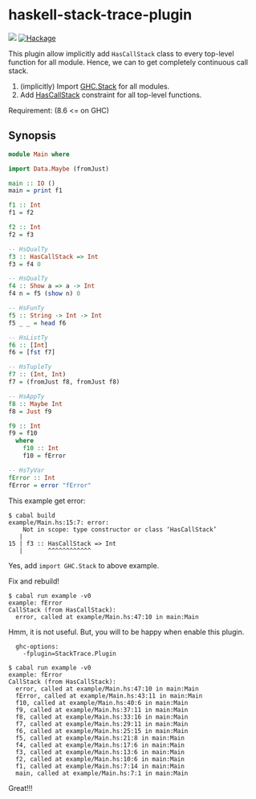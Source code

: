 # haskell-stack-trace-plugin

![](https://github.com/waddlaw/haskell-stack-trace-plugin/workflows/cabal/badge.svg)
[![Hackage](https://img.shields.io/hackage/v/haskell-stack-trace-plugin.svg)](https://hackage.haskell.org/package/haskell-stack-trace-plugin)

This plugin allow implicitly add `HasCallStack` class to every top-level function for all module. Hence, we can  to get completely continuous call stack.

1. (implicitly) Import [GHC.Stack](https://hackage.haskell.org/package/base-4.12.0.0/docs/GHC-Stack.html) for all modules.
2. Add [HasCallStack](https://hackage.haskell.org/package/base-4.12.0.0/docs/GHC-Stack.html#t:HasCallStack) constraint for all top-level functions.

Requirement: (8.6 <= on GHC)

## Synopsis

```haskell
module Main where

import Data.Maybe (fromJust)

main :: IO ()
main = print f1

f1 :: Int
f1 = f2

f2 :: Int
f2 = f3

-- HsQualTy
f3 :: HasCallStack => Int
f3 = f4 0

-- HsQualTy
f4 :: Show a => a -> Int
f4 n = f5 (show n) 0

-- HsFunTy
f5 :: String -> Int -> Int
f5 _ _ = head f6

-- HsListTy
f6 :: [Int]
f6 = [fst f7]

-- HsTupleTy
f7 :: (Int, Int)
f7 = (fromJust f8, fromJust f8)

-- HsAppTy
f8 :: Maybe Int
f8 = Just f9

f9 :: Int
f9 = f10
  where
    f10 :: Int
    f10 = fError

-- HsTyVar
fError :: Int
fError = error "fError"
```

This example get error:

```shell
$ cabal build
example/Main.hs:15:7: error:
    Not in scope: type constructor or class ‘HasCallStack’
   |
15 | f3 :: HasCallStack => Int
   |       ^^^^^^^^^^^^
```

Yes, add `import GHC.Stack` to above example.

Fix and rebuild!

```shell
$ cabal run example -v0
example: fError
CallStack (from HasCallStack):
  error, called at example/Main.hs:47:10 in main:Main
```

Hmm, it is not useful. But, you will to be happy when enable this plugin.

```cabal
  ghc-options:
    -fplugin=StackTrace.Plugin
```

```shell
$ cabal run example -v0
example: fError
CallStack (from HasCallStack):
  error, called at example/Main.hs:47:10 in main:Main
  fError, called at example/Main.hs:43:11 in main:Main
  f10, called at example/Main.hs:40:6 in main:Main
  f9, called at example/Main.hs:37:11 in main:Main
  f8, called at example/Main.hs:33:16 in main:Main
  f7, called at example/Main.hs:29:11 in main:Main
  f6, called at example/Main.hs:25:15 in main:Main
  f5, called at example/Main.hs:21:8 in main:Main
  f4, called at example/Main.hs:17:6 in main:Main
  f3, called at example/Main.hs:13:6 in main:Main
  f2, called at example/Main.hs:10:6 in main:Main
  f1, called at example/Main.hs:7:14 in main:Main
  main, called at example/Main.hs:7:1 in main:Main
```

Great!!!
